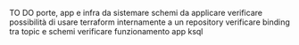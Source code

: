 TO DO
porte, app e infra da sistemare
schemi da applicare
verificare possibilità di usare terraform internamente a un repository
verificare binding tra topic e schemi
verificare funzionamento app ksql